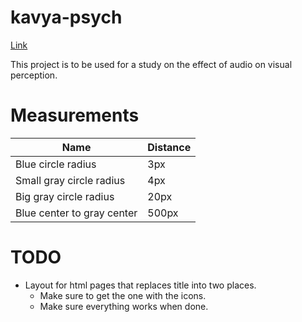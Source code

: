 # kavya-psych
[Link](http://kavyatangella.com)

This project is to be used for a study on the effect of audio on visual perception.

# Measurements
| Name | Distance |
|----|----|
| Blue circle radius | 3px |
| Small gray circle radius | 4px |
| Big gray circle radius | 20px |
| Blue center to gray center | 500px |

# TODO
- Layout for html pages that replaces title into two places.
  - Make sure to get the one with the icons.
  - Make sure everything works when done.
